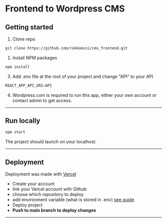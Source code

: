 # Frontend to Wordpress CMS

## Getting started

1. Clone repo
```bash
git clone https://github.com/rokkomini/cms_frontend.git
```
1. Install NPM packages
```bash
npm install
```
3. Add .env file at the root of your project and change "API" to your API
```javascript
REACT_APP_API_URI=API
```
4. Wordpress.com is required to run this app, either your own account or contact admin to get access.
----
## Run locally

```bash
npm start
```

The project should launch on your localhost.

-----
## Deployment

Deployment was made with [Vercel](https://vercel.com/)

- Create your account
- link your Vercel account with Github 
- choose which repository to deploy
- add environment variable (what is stored in .env) [see guide](https://vercel.com/docs/concepts/projects/environment-variables)
- Deploy project
- **Push to main branch to deploy changes**

----
